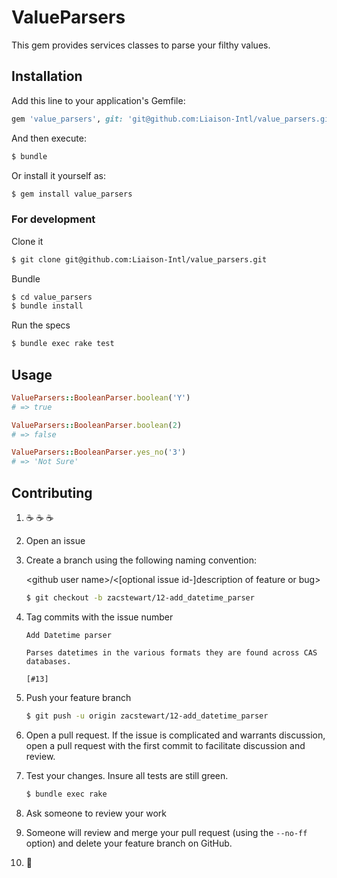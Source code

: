 # ValueParsers

This gem provides services classes to parse your filthy values.

## Installation

Add this line to your application's Gemfile:

```ruby
gem 'value_parsers', git: 'git@github.com:Liaison-Intl/value_parsers.git'
```

And then execute:

```sh
$ bundle
```

Or install it yourself as:

```sh
$ gem install value_parsers
```

### For development

Clone it

```sh
$ git clone git@github.com:Liaison-Intl/value_parsers.git
```

Bundle

```sh
$ cd value_parsers
$ bundle install
```

Run the specs

```sh
$ bundle exec rake test
```

## Usage

```ruby
ValueParsers::BooleanParser.boolean('Y')
# => true

ValueParsers::BooleanParser.boolean(2)
# => false

ValueParsers::BooleanParser.yes_no('3')
# => 'Not Sure'
```

## Contributing

  1. :coffee: :coffee: :coffee:
  2. Open an issue
  3. Create a branch using the following naming convention:

     \<github user name\>/\<[optional issue id-]description of feature or bug\>

     ```sh
     $ git checkout -b zacstewart/12-add_datetime_parser
     ```

  4. Tag commits with the issue number

      ```commit
      Add Datetime parser

      Parses datetimes in the various formats they are found across CAS databases.

      [#13]
      ```
  5. Push your feature branch

     ```sh
     $ git push -u origin zacstewart/12-add_datetime_parser
     ```
  6. Open a pull request. If the issue is complicated and warrants discussion,
     open a pull request with the first commit to facilitate discussion and
     review.
  7. Test your changes. Insure all tests are still green.

     ```sh
     $ bundle exec rake
     ```
  8. Ask someone to review your work
  9. Someone will review and merge your pull request (using the `--no-ff` option) and delete
     your feature branch on GitHub.
  10. :beers:
